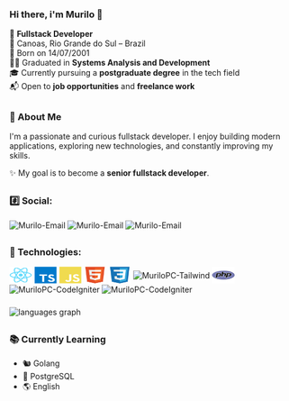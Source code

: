 ### Hi there, i'm Murilo 👋

🎯 **Fullstack Developer**  
📍 Canoas, Rio Grande do Sul – Brazil  
🐣 Born on 14/07/2001  
👨‍🎓 Graduated in **Systems Analysis and Development**   
🎓 Currently pursuing a **postgraduate degree** in the tech field   
📬 Open to **job opportunities** and **freelance work**

##

### 🧠 About Me

I'm a passionate and curious fullstack developer. I enjoy building modern applications, exploring new technologies, and constantly improving my skills.

✨ My goal is to become a **senior fullstack developer**.

##

### #️⃣ Social:
<div style='dysplay: inline_block'>
  <a href='mailto: murilopc14@hotmail.com' target='_blank' style='text-decoration:none;'>
    <img align='center' alt='Murilo-Email' height='30' src='https://img.shields.io/badge/Microsoft_Outlook-0078D4?style=for-thebadge&logo=microsoft-outlook&logoColor=white'></a>
  <a href='https://www.instagram.com/coelhopmurilo/' target='_blank' style='text-decoration:none;'>
    <img align='center' alt='Murilo-Email' height='30' src='https://img.shields.io/badge/Instagram-e4405f?style=for-thebadge&logo=linkedin&logoColor=white'></a>
  <a href='https://www.linkedin.com/in/murilo-pereira-coelho-081515220/' target='_blank' style='text-decoration:none;'>
    <img align='center' alt='Murilo-Email' height='30' src='https://img.shields.io/badge/LinkedIn-0a66c2?style=for-thebadge&logo=linkedin&logoColor=white'></a>
</div>  

##

### 🚀 Technologies:
<div style='display: inline_block'>
  <img align="center" alt="MuriloPC-React" height="30" width="40" src="https://raw.githubusercontent.com/devicons/devicon/master/icons/react/react-original.svg">
  <img align="center" alt="MuriloPC-Ts" height="30" width="40" src="https://raw.githubusercontent.com/devicons/devicon/master/icons/typescript/typescript-plain.svg">
  <img align="center" alt="MuriloPC-Js" height="30" width="40" src="https://raw.githubusercontent.com/devicons/devicon/master/icons/javascript/javascript-plain.svg">
  <img align="center" alt="MuriloPC-HTML" height="30" width="40" src="https://raw.githubusercontent.com/devicons/devicon/master/icons/html5/html5-original.svg">
  <img align="center" alt="MuriloPC-CSS" height="30" width="40" src="https://raw.githubusercontent.com/devicons/devicon/master/icons/css3/css3-original.svg">
  <img align="center" alt="MuriloPC-Tailwind" height="30" width="40" src="https://cdn.jsdelivr.net/gh/devicons/devicon@latest/icons/tailwindcss/tailwindcss-original.svg" />
  <img align="center" alt="MuriloPC-PHP" height="30" width="40" src="https://raw.githubusercontent.com/devicons/devicon/master/icons/php/php-original.svg">
  <img align="center" alt="MuriloPC-CodeIgniter" height="30" width="40" src="https://cdn.jsdelivr.net/gh/devicons/devicon@latest/icons/codeigniter/codeigniter-plain.svg" />
  <img align="center" alt="MuriloPC-CodeIgniter" height="30" width="40" src="https://cdn.jsdelivr.net/gh/devicons/devicon@latest/icons/go/go-original.svg" />     
</div>

###
<div>
  <img src="https://github-readme-stats.vercel.app/api/top-langs?username=MuriloPCoelho&locale=en&hide_title=false&layout=compact&card_width=420&langs_count=6&theme=react&hide_border=false" height="150" alt="languages graph"  />
</div>

##

### 📚 Currently Learning
- 🐿️ Golang
- 🐘 PostgreSQL
- 🌎 English
